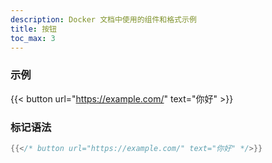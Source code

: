```yaml
---
description: Docker 文档中使用的组件和格式示例
title: 按钮
toc_max: 3
---
```


### 示例

{{< button url="https://example.com/" text="你好" >}}

### 标记语法

```go
{{</* button url="https://example.com/" text="你好" */>}}
```